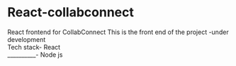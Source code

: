 # React-collabconnect
React frontend for CollabConnect
This is the front end of the project -under development <br/>
Tech stack- React <br/>
__________- Node js
